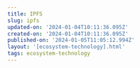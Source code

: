 ```yaml
---
title: IPFS
slug: ipfs
updated-on: '2024-01-04T10:11:36.095Z'
created-on: '2024-01-04T10:11:36.095Z'
published-on: '2024-01-05T11:05:12.994Z'
layout: '[ecosystem-technology].html'
tags: ecosystem-technology
---
```



